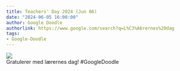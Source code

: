 ```yaml
---
title: Teachers' Day 2024 (Jun 06)
date: "2024-06-05 16:00:00"
author: Google Doodle
authorlink: https://www.google.com/search?q=L%C3%A6rernes%20dag
tags:
- Google-Doodle
---
```

<img src="https://www.google.com/logos/doodles/2024/teachers-day-2024-jun-06-6753651837110421-l.png" referrerpolicy="no-referrer"><br>Gratulerer med lærernes dag! #GoogleDoodle